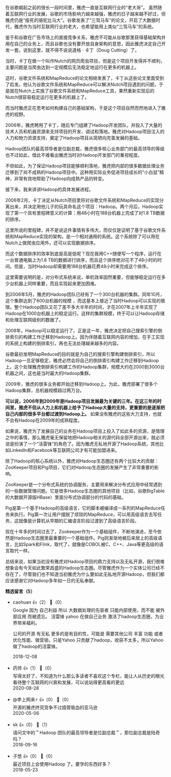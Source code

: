 在谷歌崛起之前的很长一段时间里，雅虎一直是互联网行业的“老大哥”。 虽然随着互联网行业的发展，谷歌的市场影响力越来越强，雅虎的日子越来越不好过，但雅虎仍是“瘦死的骆驼比马大”。谷歌发表了“三驾马车”的论文，开启了大数据时代，雅虎作为当时互联网行业的老大，也希望能用上类似“三驾马车”的系统。

鉴于和谷歌在广告市场上的直接竞争关系，雅虎不可能从谷歌那里获得基础架构并用在自己的业务上，而且谷歌也没有要开放自身架构的意思，因此雅虎决定自己开发一套。说到这里，就不得不说说道格 · 卡丁（Doug Cutting）了。

当时，卡丁在做一个叫作Nutch的网页爬虫项目，但是这个项目开发得并不顺利，主要问题是当爬虫达到一定规模后无法稳定地运行在更多的机器上。

这时，谷歌文件系统和MapReduce的论文相继发表了，卡丁从这些论文里面受到了启发。他认为谷歌文件系统和MapReduce可以解决Nutch项目遇到的问题，于是就在Nutch上实施了谷歌文件系统和MapReduce工具，果然重新实现后的Nutch很容易稳定运行在更多的机器上了。

而当时雅虎正在思考如何构建自己的基础架构，于是这个项目自然而然地进入了雅虎的视野。

2006年，雅虎聘用了卡丁，随后专门组建了Hadoop开发团队，并投入了大量的技术人员和机器资源来支持项目的开发、调试和落地。雅虎对Hadoop项目注入的人力和物力资源支持，奠定了Hadoop项目从简陋向完善发展的基础。

Hadoop团队的最高领导者是位副总裁，雅虎很多核心业务部门的最高领导的等级也不过如此，借此不难看出雅虎当时对Hadoop开发部门的重视程度。

不但如此，为了保证Hadoop项目能够顺利落地，雅虎把内部的很多数据处理业务迁移到了尚不成熟的Hadoop项目中。这种用实际业务促进项目成长的“小白鼠”精神，非常有效地帮助了Hadoop向成熟产品的转变。

接下来，我来讲讲Hadoop的具体发展进程。

2006年2月，卡丁决定从Nutch项目里将对谷歌文件系统和MapReduce的实现分离出来，并决定用他儿子的玩具命名这个项目：Hadoop。两个月后，Hadoop实现了第一个具有里程碑意义的计算：用48小时在188台机器上完成了对1.8 TB数据的排序。

这里所说的里程碑，并不是说这件事情有多伟大，而仅仅是证明了基于谷歌文件系统和MapReduce实现的架构，是一个相对通用的系统。这个系统除了可以用在Nutch上做爬虫应用外，还可以实现数据排序。

而这个数据排序的效率到底是高是低呢？现在我用C++随便写一个程序，运行在一台普通电脑上为1.8 TB的数据进行排序，而且这个排序绝对花不了48小时的时间。但是，当时Hadoop却需要用188台机器花费48小时来完成这个排序。

这里需要说明的是，对分布式系统来说，单机效率固然重要，但能够稳定运行在多少台机器上同样重要，而且实现起来更加困难。

到2006年5月，雅虎的Hadoop团队已经有了一个300台机器的集群。同年10月，这个集群达到了600台机器的规模 ，而这基本上接近了当时Hadoop可以实现的极限。整个Hadoop团队又花了差不多大半年的时间，才在2007年上半年实现了Hadoop在1000台机器上的稳定运行。这样的集群规模，终于可以让Hadoop存储和处理互联网级别的数据了。

2008年，Hadoop可以稳定运行了。正是这一年，雅虎决定把自己搜索引擎的倒排索引的构建工作迁移到Hadoop上。因为伴随着互联网内容的增加，在手工实现的系统上构建的倒排索引，再也无法处理越来越多的内容。

谷歌最初发明MapReduce的目的就是为自己的搜索引擎构建倒排索引，所以Hadoop一旦足够稳定，雅虎必然会将自己的倒排索引构建工作迁移到Hadoop上。这个处理雅虎倒排索引构建工作的Hadoop集群，规模大约在2000到3000台机器之间，这也是当时最大的Hadoop集群。

2009年，雅虎的很多业务都开始迁移到Hadoop上。为此，雅虎部署了很多个Hadoop集群，总机器规模超过两万台。

**可以说，2006年到2009年是Hadoop项目发展最为关键的三年。在这三年的时间里，雅虎不但从人力上和机器上给予了Hadoop大量的支持，更重要的是逐渐把自己内部的很多平台都过渡到Hadoop上。** 如果没有雅虎的这些大力支持，也就不会有Hadoop在2009年的成熟程度。

如果说，雅虎为了发展自己的业务在Hadoop项目上投入了如此多的资源，是情理之中的事情，那么雅虎毫无保留地把Hadoop相关的源代码全部开源出来，就必须说是扮演了一个“活雷锋”的角色了。因为雅虎无私地开源了Hadoop系统，其他比如LinkedIn和Facebook等互联网公司才有可能加盟进来。

除了Hadoop的核心系统以外，雅虎对Hadoop生态圈还有两个比较大的贡献：ZooKeeper项目和Pig项目，它们对Hadoop生态圈的发展产生了非常重要的影响。

ZooKeeper是一个分布式系统的协调服务，主要用来解决分布式应用中经常遇到的一些数据管理问题。它是很多Hadoop生态圈的其他项目（比如，谷歌BigTable的大数据开源版HBase）里面分布式协调部分的代码的基础。

Pig是第一个基于Hadoop的高级语言，它的脚本被编译成一系列的MapReduce任务来执行。Pig第一次让用户摆脱了烦琐的MapReduce，可以用高级语言去写任务，这就像是计算机从早期的汇编语言阶段过渡到了高级语言阶段。

现在十年多的时间过去了，Zookeeper作为一个基础组件，不断地演进，至今依然是Hadoop生态圈里最重要的一个基础组件。Pig则渐渐地被后来居上的高级语言，比如Spark和Flink，取代了，就像是COBOL被C、C++、Java等更高级的语言取代一样。

总结来说，如果当初没有雅虎对Hadoop项目的鼎力支持以及无私开源，我们很难想象会有今天如此繁荣昌盛的Hadoop生态圈。尽管雅虎作为一个实体公司已经不存在了，尽管我们也不知道当初雅虎为什么要如此无私地开源Hadoop，但我们都应该感谢它对Hadoop多年如一日的无私奉献。
<div><strong>精选留言（5）</strong></div><ul>
<li><span>caohuan</span> 👍（2） 💬（0）<div>Google 因为 自己利益 所以 大数据处理的先驱者 只能内部使用，而不能 被外部应用 而被遗忘。
活雷锋 yahoo 在做自己业务 激活了hadoop生态圈，为业界带来福利。

公司的开源 有无私 更多的是有目的性，可能是 需要其他公司 丰富 功能 或者优化性能、做营销，只是Yahoo 只贡献了hadoop，收获不太多，所以Yahoo做了hadoop的活雷锋。</div>2018-12-08</li><br/><li><span>药师</span> 👍（1） 💬（0）<div>写得太好了，不知道为什么那么多读者不喜欢这个专栏，能让人从历史的眼光看待整个互联网的兴衰和发展，可以说站得更高看的更远</div>2020-08-28</li><br/><li><span>@李上网来⚡</span> 👍（0） 💬（0）<div>开源的雅虎终究竞争不过插管吸血的亚马逊</div>2020-05-06</li><br/><li><span>sk</span> 👍（0） 💬（1）<div>请问文中的＂Hadoop 团队的最高领导者是位副总裁＂，那位副总裁是陆奇吗？</div>2018-09-16</li><br/><li><span>子悠</span> 👍（0） 💬（0）<div>最近项目上会使用Hadoop 了。要学的东西好多？</div>2018-05-23</li><br/>
</ul>